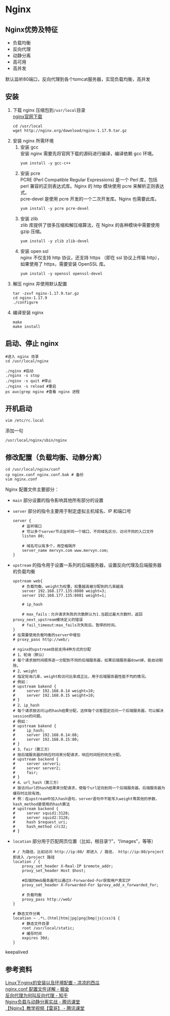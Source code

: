 # Nginx
## Nginx优势及特征
- 负载均衡
- 反向代理
- 动静分离
- 高可用
- 高并发

默认监听80端口，反向代理到各个tomcat服务器，实现负载均衡，高并发

## 安装
1. 下载 nginx 压缩包到`/usr/local`目录  
    [nginx官网下载](http://nginx.org/en/download.html)  
    ```
    cd /usr/local
    wget http://nginx.org/download/nginx-1.17.9.tar.gz
    ```
2. 安装 nginx 所需环境
    1. 安装 gcc  
        安装 nginx 需要先将官网下载的源码进行编译，编译依赖 gcc 环境。  
        ```
        yum install -y gcc-c++
        ```
    2. 安装 pcre  
        PCRE (Perl Compatible Regular Expressions) 是一个 Perl 库，包括 perl 兼容的正则表达式库。Nginx 的 http 模块使用 pcre 来解析正则表达式。  
        pcre-devel 是使用 pcre 开发的一个二次开发库。Nginx 也需要此库。
        ```
        yum install -y pcre pcre-devel
        ```
    3. 安装 zlib  
        zlib 库提供了很多压缩和解压缩算法，在 Nginx 的各种模块中需要使用 gzip 压缩。
        ```
        yum install -y zlib zlib-devel
        ```
    4. 安装 open ssl  
        nginx 不仅支持 http 协议，还支持 https （即在 ssl 协议上传输 http），如果使用了 https，需要安装 OpenSSL 库。
        ```
        yum install -y openssl openssl-devel
        ```
3. 解压 nginx 并使用默认配置
    ```
    tar -zxvf nginx-1.17.9.tar.gz
    cd nginx-1.17.9
    ./configure
    ```
4. 编译安装 nginx
    ```
    make
    make install
    ```

## 启动、停止 nginx  
```
#进入 nginx 目录
cd /usr/local/nginx
```
```
./nginx #启动
./nginx -s stop
./nginx -s quit #停止
./nginx -s reload #重启
ps aux|grep nginx #查看 nginx 进程
```
## 开机启动
```
vim /etc/rc.local
```

添加一句

```
/usr/local/nginx/sbin/nginx
```

## 修改配置（负载均衡、动静分离）
```
cd /usr/local/nginx/conf
cp nginx.conf nginx.conf.bak # 备份
vim nginx.conf
```

Nginx 配置文件主要部分：  

- `main` 部分设置的指令影响其他所有部分的设置  
- `server` 部分的指令主要用于制定虚拟主机域名、IP 和端口号  
    ```
    server {
        # 监听端口
        # 可以多个server节点监听同一个端口，不同域名区分，访问不同的入口文件
        listen 80;

        # 域名可以有多个，用空格隔开
        server_name mervyn.com www.mervyn.com;
    }
    ```
- `upstream` 的指令用于设置一系列的后端服务器，设置反向代理及后端服务器的负载均衡  
    ```
    upstream web{
        # 负载均衡，weight为权重，权重越高被分配到的几率越高
        server 192.168.177.135:8080 weight=3;
        server 192.168.177.135:8081 weight=1;

        # ip_hash

        # max_fails：允许请求失败的次数默认为1.当超过最大次数时，返回proxy_next_upstream模块定义的错误
        # fail_timeout:max_fails次失败后，暂停的时间。
    }
    # 在需要使用负载均衡的server中增加
    # proxy_pass http://web/;
    ```

    ```
    # nginx的upstream目前支持4种方式的分配
    # 1、轮询（默认）
    # 每个请求按时间顺序逐一分配到不同的后端服务器，如果后端服务器down掉，能自动剔除。
    # 2、weight
    # 指定轮询几率，weight和访问比率成正比，用于后端服务器性能不均的情况。
    # 例如：
    # upstream bakend {
    #     server 192.168.0.14 weight=10;
    #     server 192.168.0.15 weight=10;
    # }
    # 2、ip_hash
    # 每个请求按访问ip的hash结果分配，这样每个访客固定访问一个后端服务器，可以解决session的问题。
    # 例如：
    # upstream bakend {
    #     ip_hash;
    #     server 192.168.0.14:88;
    #     server 192.168.0.15:80;
    # }
    # 3、fair（第三方）
    # 按后端服务器的响应时间来分配请求，响应时间短的优先分配。
    # upstream backend {
    #     server server1;
    #     server server2;
    #     fair;
    # }
    # 4、url_hash（第三方）
    # 按访问url的hash结果来分配请求，使每个url定向到同一个后端服务器，后端服务器为缓存时比较有效。
    # 例：在upstream中加入hash语句，server语句中不能写入weight等其他的参数，hash_method是使用的hash算法
    # upstream backend {
    #     server squid1:3128;
    #     server squid2:3128;
    #     hash $request_uri;
    #     hash_method crc32;
    # }
    ```
- `location` 部分用于匹配网页位置（比如，根目录“/”，“/images”，等等）
    ```
    # / 为路径，比如访问 http://ip:80/ 即进入 / 路径， http://ip:80/project 即进入 /project 路径
    location / {
        proxy_set_header X-Real-IP $remote_addr;
        proxy_set_header Host $host;

        #后端的Web服务器可以通过X-Forwarded-For获取用户真实IP
        proxy_set_header X-Forwarded-For $proxy_add_x_forwarded_for;

        # 负载均衡
        proxy_pass http://web/
    }

    # 静态文件分离
    location ~ .*\.(html|htm|jpg|png|bmp|js|css)$ {
        # 静态文件目录
        root /usr/local/static;
        # 缓存时间
        expires 30d;
    }
    ```

keepalived


## 参考资料
[Linux下nginx的安装以及环境配置 - 凉凉的西瓜](https://blog.csdn.net/qq_42815754/article/details/82980326)  
[nginx.conf 配置文件详解 - 掘金](https://juejin.im/post/5c1616186fb9a049a42ef21d)  
[反向代理为何叫反向代理 - 知乎](https://www.zhihu.com/question/24723688)  
[Nginx负载与动静分离实战 - 腾讯课堂](https://ke.qq.com/course/482713?taid=4269592629697945)  
[【Nginx】教学视频【雷哥】 - 腾讯课堂](https://ke.qq.com/course/469240?taid=4862306706467064)